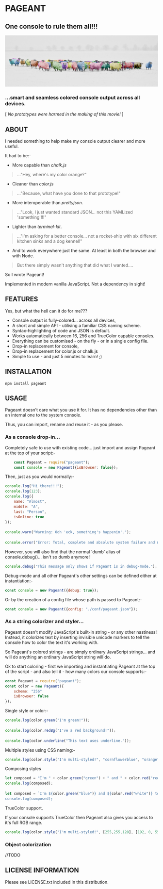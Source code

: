 # PAGEANT

## One console to rule them all!!!

![Smart sheep?](/docs/img/sheep_1024.png)

### ...smart and seamless colored console output across all devices.

[ *No prototypes were harmed in the making of this movie!* ]

## ABOUT

I needed something to help make my console output clearer and more useful.

It had to be:-

* More capable than *chalk.js*
> ..."Hey, where's my color orange?"
* Cleaner than *color.js*
> ..."Because, what have you done to that prototype!"
* More interoperable than *prettyjson*.
> ..."Look, I just wanted standard JSON... not this YAMLized 'something'!!!"
* Lighter than *terminal-kit*.
> ..."I'm asking for a better console... not a rocket-ship with six different kitchen sinks and a dog kennel!"
* And to work everywhere just the same.  At least in both the browser and with Node.
> But there simply wasn't anything that did what I wanted....

So I wrote Pageant!  

Implemented in modern vanilla JavaScript.  Not a dependency in sight!
  

## FEATURES

Yes, but what the hell can it do for me???

* Console output is fully-colored... across all devices,
* A short and simple API - utilising a familiar CSS naming scheme. 
* Syntax-highlighting of code and JSON is default.
* Works automatically between 16, 256 and TrueColor capable  consoles.
* Everything can be customised - on the fly - or in a single config file.
* Drop-in replacement for console,
* Drop-in replacement for color.js or chalk.js 
* Simple to use - and just 5 minutes to learn! ;)


## INSTALLATION

    npm install pageant

## USAGE

Pageant doesn't care what you use it for.  It has no dependencies other than an internal one to the system console.

Thus, you can import, rename and reuse it - as you please.

### As a console drop-in...

Completely safe to use with existing code... just import and assign Pageant at the top of your script:-
                        
```javascript
    const Pageant = require("pageant");
    const console = new Pageant({isBrowser: false});
```
Then, just as you would normally:-

```javascript
console.log("Hi there!!!");
console.log(123);
console.log({
    name: "Almost",
    middle: "A",
    last: "Person",
    isOnline: true
});

console.warn("Warning: Ooh 'eck, something's happenin'.");

console.error("Error: Total, complete and absolute system failure and melt-down! Exit is advised.");
```    

However, you will also find that the normal 'dumb' alias of console.debug()... isn't so dumb anymore!

```javascript
console.debug("This message only shows if Pageant is in debug-mode.");
```

Debug-mode and all other Pageant's other settings can be defined either at instantiation:-

```javascript
const console = new Pageant({debug: true});
```    

Or by the creation of a config file whose path is passed to Pageant:-

```javascript
const console = new Pageant({config: "./conf/pageant.json"});
```    

### As a string colorizer and styler...

Pageant doesn't modify JavaScript's built-in string - or any other nastiness!  Instead, it colorizes text by inserting invisible unicode markers to tell the console how to color the text it's working with.

So Pageant's colored strings - are simply ordinary JavaScript strings... and will do anything an ordinary JavaScript string will do.

Ok to start coloring - first we importing and instantiating Pageant at the top of the script - and also tell it - how many colors our console supports:-

```javascript
const Pageant = require("pageant");
const color = new Pageant({
    scheme: "256"
    isBrowser: false
});
```                        

Single style or color:-

```javascript
console.log(color.green("I'm green!"));

console.log(color.redBg("I've a red background!"));

console.log(color.underline("This text uses underline."));
```

Multiple styles using CSS naming:-

```javascript
console.log(color.style("I'm multi-styled!", "cornflowerblue", "orange", "italic"));
```
Composing styles

```javascript
let composed = "I'm " + color.green("green") + " and " + color.red("red") + " together.";
console.log(composed);

let composed = `I'm ${color.green("blue")} and ${color.red("white")} together.";
console.log(composed);
```

TrueColor support.
    
If your console supports TrueColor then Pageant also gives you access to it's full RGB range.

```javascript
console.log(color.style("I'm multi-styled!", [255,255,128], [192, 0, 55], "italic"));
```

    
### Object colorization

//TODO

## LICENSE INFORMATION
 
 Please see LICENSE.txt included in this distribution.
 
